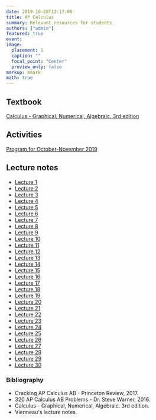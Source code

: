 ```yaml
---
date: 2019-10-28T13:17:00
title: AP Calculus
summary: Relevant resources for students.
authors: ["admin"]
featured: true
event:
image:
  placement: 1
  caption: ""
  focal_point: "Center"
  preview_only: false
markup: mmark
math: true
---
```


## Textbook

[Calculus - Graphical, Numerical, Algebraic. 3rd edition](https://www.amazon.com/Calculus-Graphical-Numerical-Algebraic-3rd/dp/0132014084)

## Activities

[Program for October-November 2019](program.pdf)

## Lecture notes

+ [Lecture 1](lecture1.pdf)
+ [Lecture 2](lecture2.pdf)
+ [Lecture 3](lecture3.pdf)
+ [Lecture 4](lecture4.pdf)
+ [Lecture 5](lecture5.pdf)
+ [Lecture 6](lecture6.pdf)
+ [Lecture 7](lecture7.pdf)
+ [Lecture 8](lecture8.pdf)
+ [Lecture 9](lecture9.pdf)
+ [Lecture 10](lecture10.pdf)
+ [Lecture 11](lecture11.pdf)
+ [Lecture 12](lecture12.pdf)
+ [Lecture 13](lecture13.pdf)
+ [Lecture 14](lecture14.pdf)
+ [Lecture 15](lecture15.pdf)
+ [Lecture 16](lecture16.pdf)
+ [Lecture 17](lecture17.pdf)
+ [Lecture 18](lecture18.pdf)
+ [Lecture 19](lecture19.pdf)
+ [Lecture 20](lecture20.pdf)
+ [Lecture 21](lecture21.pdf)
+ [Lecture 22](lecture22.pdf)
+ [Lecture 23](lecture23.pdf)
+ [Lecture 24](lecture24.pdf)
+ [Lecture 25](lecture25.pdf)
+ [Lecture 26](lecture26.pdf)
+ [Lecture 27](lecture27.pdf)
+ [Lecture 28](lecture28.pdf)
+ [Lecture 29](lecture29.pdf)
+ [Lecture 30](lecture30.pdf)

### Bibliography

+ Cracking AP Calculus AB - Princeton Review, 2017.
+ 320 AP Calculus AB Problems - Dr. Steve Warner, 2016.
+ Calculus - Graphical, Numerical, Algebraic. 3rd edition.
+ Vienneau's lecture notes.